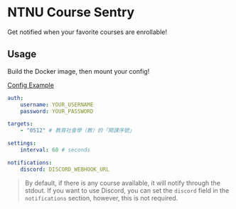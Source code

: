 # NTNU Course Sentry

Get notified when your favorite courses are enrollable!

## Usage

Build the Docker image, then mount your config!

[Config Example](packages/sentry/config.example.yml)

```yml
auth:
    username: YOUR_USERNAME
    password: YOUR_PASSWORD

targets:
    - "0512" # 教育社會學（教）的「開課序號」

settings:
    interval: 60 # seconds

notifications:
    discord: DISCORD_WEBHOOK_URL
```

> By default, if there is any course available, it will notify through the stdout. If you want to use Discord, you can set the `discord` field in the `notifications` section, however, this is not required.
